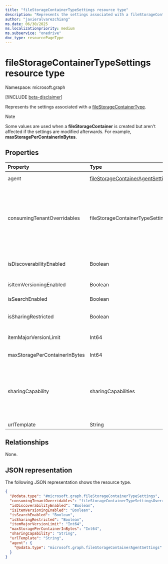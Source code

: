 ```yaml
---
title: "fileStorageContainerTypeSettings resource type"
description: "Represents the settings associated with a fileStorageContainerType."
author: "javieralvarezchiang"
ms.date: 06/30/2025
ms.localizationpriority: medium
ms.subservice: "onedrive"
doc_type: resourcePageType
---
```


# fileStorageContainerTypeSettings resource type

Namespace: microsoft.graph

[!INCLUDE [beta-disclaimer](../../includes/beta-disclaimer.md)]

Represents the settings associated with a [fileStorageContainerType](../resources/filestoragecontainertype.md).

> [!NOTE]
> Some values are used when a **fileStorageContainer** is created but aren't affected if the settings are modified afterwards. For example, **maxStoragePerContainerInBytes**.

## Properties
|Property|Type|Description|
|:---|:---|:---|
|agent|[fileStorageContainerAgentSettings](../resources/filestoragecontaineragentsettings.md)|Contains agent related settings. Optional|
|consumingTenantOverridables|fileStorageContainerTypeSettingsOverride|A comma-separated list of settings that can be overridden in the consuming tenant. The possible values are: `urlTemplate`, `isDiscoverabilityEnabled`, `isSearchEnabled`, `isItemVersioningEnabled`, `itemMajorVersionLimit`, `maxStoragePerContainerInBytes`, `unknownFutureValue`.|
|isDiscoverabilityEnabled|Boolean|Indicates whether items from containers are surfaced in experiences such as **My Activity** or Microsoft 365.|
|isItemVersioningEnabled|Boolean|Indicates whether item versioning is enabled.|
|isSearchEnabled|Boolean|Indicates whether search is enabled.|
|isSharingRestricted|Boolean|Only the manager and owner can share files in the container if restricted sharing is enabled.|
|itemMajorVersionLimit|Int64|Maximum number of versions. Versioning must be enabled (`"isItemVersioningEnabled"=true`).|
|maxStoragePerContainerInBytes|Int64|Controls maximum storage in bytes.|
|sharingCapability|sharingCapabilities|Sharing capabilities permitted for containers. This value can always be overridden during registration if needed. The possible values are: `disabled`, `externalUserSharingOnly`, `externalUserAndGuestSharing`, `existingExternalUserSharingOnly`, `unknownFutureValue`.|
|urlTemplate|String|Pattern used to redirect files.|

## Relationships
None.

## JSON representation
The following JSON representation shows the resource type.
<!-- {
  "blockType": "resource",
  "@odata.type": "microsoft.graph.fileStorageContainerTypeSettings"
}
-->
``` json
{
  "@odata.type": "#microsoft.graph.fileStorageContainerTypeSettings",
  "consumingTenantOverridables": "fileStorageContainerTypeSettingsOverride",
  "isDiscoverabilityEnabled": "Boolean",
  "isItemVersioningEnabled": "Boolean",
  "isSearchEnabled": "Boolean",
  "isSharingRestricted": "Boolean",
  "itemMajorVersionLimit": "Int64",
  "maxStoragePerContainerInBytes": "Int64",
  "sharingCapability": "String",
  "urlTemplate": "String",
  "agent": {
    "@odata.type": "microsoft.graph.fileStorageContainerAgentSettings"
  }
}
```

